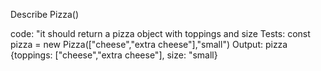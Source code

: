Describe Pizza()

code: "it should return a pizza object with toppings and size
Tests: const pizza = new Pizza(["cheese","extra cheese"],"small")
Output: pizza {toppings: ["cheese","extra cheese"], size: "small}


